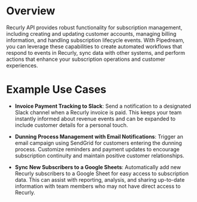 # Overview

Recurly API provides robust functionality for subscription management, including creating and updating customer accounts, managing billing information, and handling subscription lifecycle events. With Pipedream, you can leverage these capabilities to create automated workflows that respond to events in Recurly, sync data with other systems, and perform actions that enhance your subscription operations and customer experiences.

# Example Use Cases

- **Invoice Payment Tracking to Slack**: Send a notification to a designated Slack channel when a Recurly invoice is paid. This keeps your team instantly informed about revenue events and can be expanded to include customer details for a personal touch.

- **Dunning Process Management with Email Notifications**: Trigger an email campaign using SendGrid for customers entering the dunning process. Customize reminders and payment updates to encourage subscription continuity and maintain positive customer relationships.

- **Sync New Subscribers to a Google Sheets**: Automatically add new Recurly subscribers to a Google Sheet for easy access to subscription data. This can assist with reporting, analysis, and sharing up-to-date information with team members who may not have direct access to Recurly.
